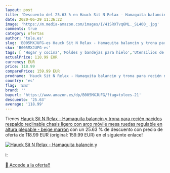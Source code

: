 ```yaml
---
layout: post
title: 'Descuento del 25.63 % en Hauck Sit N Relax - Hamaquita balancin y'
date: 2020-06-29 11:36:22
image: 'https://m.media-amazon.com/images/I/41SRXTvq6ML._SL400_.jpg'
comments: true
category: ofertas
author: 'tole.es'
slug: 'B005MXJUFG-es Hauck Sit N Relax - Hamaquita balancin y trona para recién...'
sku: 'B005MXJUFG-es'
tags: [ 'Hogar y cocina','Moldes y bandejas para hielo','Utensilios de bar','Utensilios de cocina','hauck','trona', ]
actualPrice: 118.99 EUR
currency: EUR
price: 118.99
comparePrice: 159.99 EUR
prodname: 'Hauck Sit N Relax - Hamaquita balancin y trona para recién nacidos  respaldo reclinable  chasis ligero  con arco móvile  mesa  ruedas  regulable en altura  plegable - beige marrón'
country: 'es'
flag: '🇪🇸'
brand: ''
buyurl: 'https://www.amazon.es/dp/B005MXJUFG/?tag=tolees-21'
descuento: '25.63'
average: '118.99'
---
```


Tienes [Hauck Sit N Relax - Hamaquita balancin y trona para recién nacidos  respaldo reclinable  chasis ligero  con arco móvile  mesa  ruedas  regulable en altura  plegable - beige marrón](https://www.amazon.es/dp/B005MXJUFG/?tag=tolees-21) con un 25.63 % de descuento con precio de oferta de 118.99 EUR (original: 159.99 EUR) en el siguiente enlace!

[![Hauck Sit N Relax - Hamaquita balancin y](https://m.media-amazon.com/images/I/41SRXTvq6ML._SL400_.jpg)](https://www.amazon.es/dp/B005MXJUFG/?tag=tolees-21)

ℹ️:


[🛒 Accede a la oferta!!](https://www.amazon.es/dp/B005MXJUFG/?tag=tolees-21)
